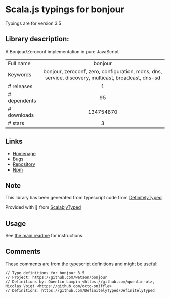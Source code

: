 
# Scala.js typings for bonjour

Typings are for version 3.5

## Library description:
A Bonjour/Zeroconf implementation in pure JavaScript

|                    |                 |
| ------------------ | :-------------: |
| Full name          | bonjour |
| Keywords           | bonjour, zeroconf, zero, configuration, mdns, dns, service, discovery, multicast, broadcast, dns-sd |
| # releases         | 1 |
| # dependents       | 95 |
| # downloads        | 134754870 |
| # stars            | 3 |

## Links
- [Homepage](https://github.com/watson/bonjour)
- [Bugs](https://github.com/watson/bonjour/issues)
- [Repository](https://github.com/watson/bonjour)
- [Npm](https://www.npmjs.com/package/bonjour)
    


## Note
This library has been generated from typescript code from [DefinitelyTyped](https://definitelytyped.org).

Provided with :purple_heart: from [ScalablyTyped](https://github.com/oyvindberg/ScalablyTyped)

## Usage
See [the main readme](../../readme.md) for instructions.

## Comments

These comments are from the typescript definitions and might be useful:
```
// Type definitions for bonjour 3.5
// Project: https://github.com/watson/bonjour
// Definitions by: Quentin Lampin <https://github.com/quentin-ol>, Nicolas Voigt <https://github.com/octo-sniffle>
// Definitions: https://github.com/DefinitelyTyped/DefinitelyTyped

```

